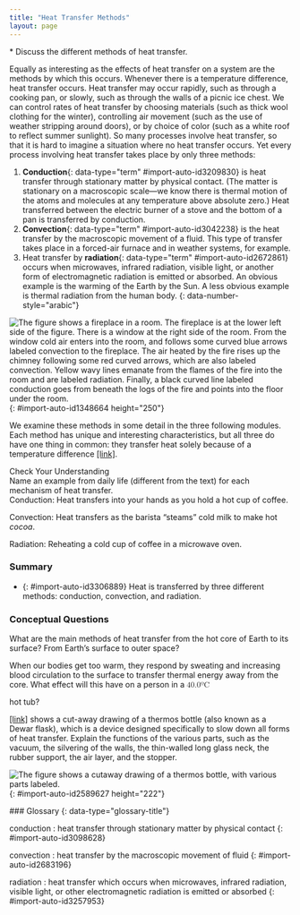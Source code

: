 ```yaml
---
title: "Heat Transfer Methods"
layout: page
---
```



<div data-type="abstract" markdown="1">
* Discuss the different methods of heat transfer.

</div>

Equally as interesting as the effects of heat transfer on a system are the methods by which this occurs. Whenever there is a temperature difference, heat transfer occurs. Heat transfer may occur rapidly, such as through a cooking pan, or slowly, such as through the walls of a picnic ice chest. We can control rates of heat transfer by choosing materials (such as thick wool clothing for the winter), controlling air movement (such as the use of weather stripping around doors), or by choice of color (such as a white roof to reflect summer sunlight). So many processes involve heat transfer, so that it is hard to imagine a situation where no heat transfer occurs. Yet every process involving heat transfer takes place by only three methods:

1.  **Conduction**{: data-type="term" #import-auto-id3209830} is heat transfer through stationary matter by physical contact. (The matter is stationary on a macroscopic scale—we know there is thermal motion of the atoms and molecules at any temperature above absolute zero.) Heat transferred between the electric burner of a stove and the bottom of a pan is transferred by conduction.
2.  **Convection**{: data-type="term" #import-auto-id3042238} is the heat transfer by the macroscopic movement of a fluid. This type of transfer takes place in a forced-air furnace and in weather systems, for example.
3.  Heat transfer by **radiation**{: data-type="term" #import-auto-id2672861} occurs when microwaves, infrared radiation, visible light, or another form of electromagnetic radiation is emitted or absorbed. An obvious example is the warming of the Earth by the Sun. A less obvious example is thermal radiation from the human body.
{: data-number-style="arabic"}

 ![The figure shows a fireplace in a room. The fireplace is at the lower left side of the figure. There is a window at the right side of the room. From the window cold air enters into the room, and follows some curved blue arrows labeled convection to the fireplace. The air heated by the fire rises up the chimney following some red curved arrows, which are also labeled convection. Yellow wavy lines emanate from the flames of the fire into the room and are labeled radiation. Finally, a black curved line labeled conduction goes from beneath the logs of the fire and points into the floor under the room.](../resources/Figure_15_04_01a.jpg "In a fireplace, heat transfer occurs by all three methods: conduction, convection, and radiation. Radiation is responsible for most of the heat transferred into the room. Heat transfer also occurs through conduction into the room, but at a much slower rate. Heat transfer by convection also occurs through cold air entering the room around windows and hot air leaving the room by rising up the chimney."){: #import-auto-id1348664 height="250"}

We examine these methods in some detail in the three following modules. Each method has unique and interesting characteristics, but all three do have one thing in common: they transfer heat solely because of a temperature difference [\[link\]](#import-auto-id1348664).

<div data-type="exercise" data-element-type="check-understanding" data-label="">
<div data-type="title">
Check Your Understanding
</div>
<div data-type="problem" markdown="1">
Name an example from daily life (different from the text) for each mechanism of heat transfer.

</div>
<div data-type="solution" data-print-placement="here" markdown="1">
Conduction: Heat transfers into your hands as you hold a hot cup of coffee.

Convection: Heat transfers as the barista “steams” cold milk to make hot *cocoa*.

Radiation: Reheating a cold cup of coffee in a microwave oven.

</div>
</div>

### Summary

* {: #import-auto-id3306889} Heat is transferred by three different methods: conduction, convection, and radiation.

### Conceptual Questions

<div data-type="exercise" data-element-type="conceptual-questions">
<div data-type="problem" markdown="1">
What are the main methods of heat transfer from the hot core of Earth to its surface? From Earth’s surface to outer space?

</div>
</div>

When our bodies get too warm, they respond by sweating and increasing blood circulation to the surface to transfer thermal energy away from the core. What effect will this have on a person in a <math xmlns="http://www.w3.org/1998/Math/MathML"><semantics><mrow><mrow><mrow><mtext>40</mtext><mtext>.</mtext><mtext>0ºC</mtext></mrow></mrow><mrow /></mrow><annotation encoding="StarMath 5.0"> size 12{"40" "." "0°C"} {}</annotation></semantics></math>

 hot tub?

[\[link\]](#import-auto-id2589627) shows a cut-away drawing of a thermos bottle (also known as a Dewar flask), which is a device designed specifically to slow down all forms of heat transfer. Explain the functions of the various parts, such as the vacuum, the silvering of the walls, the thin-walled long glass neck, the rubber support, the air layer, and the stopper.

![The figure shows a  cutaway drawing of a thermos bottle, with various parts labeled.](../resources/Figure_15_04_02a.jpg "The construction of a thermos bottle is designed to inhibit all methods of heat transfer."){: #import-auto-id2589627 height="222"}

<div data-type="glossary" markdown="1">
### Glossary
{: data-type="glossary-title"}

conduction
: heat transfer through stationary matter by physical contact
{: #import-auto-id3098628}

convection
: heat transfer by the macroscopic movement of fluid
{: #import-auto-id2683196}

radiation
: heat transfer which occurs when microwaves, infrared radiation, visible light, or other electromagnetic radiation is emitted or absorbed
{: #import-auto-id3257953}

</div>

